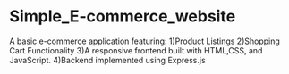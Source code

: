 # Simple_E-commerce_website
A basic e-commerce application featuring: 1)Product Listings  2)Shopping Cart Functionality 3)A responsive frontend built with HTML,CSS, and JavaScript. 4)Backend implemented using Express.js 
